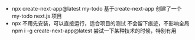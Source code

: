 - npx create-next-app@latest my-todo
    基于create-next-app 创建了一个my-todo next.js 项目
- npx
    不用先安装，可以直接运行，适合项目的测试
    不会留下痕迹，不影响全局
    npm i -g create-next-app@latest
    尝试一下某种技术的时候，特别有用 